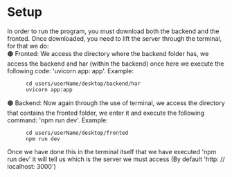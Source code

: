 # Setup  

In order to run the program, you must download both the backend and the fronted. Once downloaded, you need to lift the server through the terminal, for that we do:  
  🟠 Fronted: We access the directory where the backend folder has, we access the backend and har (within the backend) once here we execute the following code: 'uvicorn app: app'.         Example:  
  
        
          cd users/userName/desktop/backend/har
          uvicorn app:app
        
        
  🟠 Backend: Now again through the use of terminal, we access the directory that contains the fronted folder, we enter it and execute the following command: 'npm run dev'. 
      Example:  
      
        
          cd users/userName/desktop/fronted
          npm run dev
         
        
 Once we have done this in the terminal itself that we have executed 'npm run dev' it will tell us which is the server we must access (By default 'http: // localhost: 3000')
